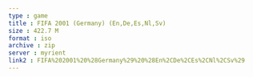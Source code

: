 ```yaml
---
type : game
title : FIFA 2001 (Germany) (En,De,Es,Nl,Sv)
size : 422.7 M
format : iso
archive : zip
server : myrient
link2 : FIFA%202001%20%28Germany%29%20%28En%2CDe%2CEs%2CNl%2CSv%29
---
```

